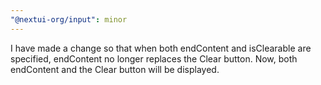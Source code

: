 ```yaml
---
"@nextui-org/input": minor
---
```


I have made a change so that when both endContent and isClearable are specified, endContent no longer replaces the Clear button. Now, both endContent and the Clear button will be displayed.
